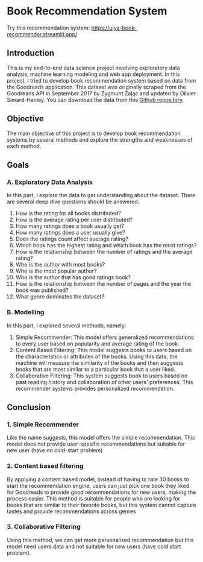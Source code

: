# Book Recommendation System

Try this recommendation system: https://ulya-book-recommender.streamlit.app/

## Introduction
This is my end-to-end data science project involving exploratory data analysis, machine learning modeling and web app deployment. In this project, I tried to develop book recommendation system based on data from the Goodreads application. This dataset was originally scraped from the Goodreads API in September 2017 by Zygmunt Zając and updated by Olivier Simard-Hanley. 
You can download the data from this [Github repository](https://github.com/malcolmosh/goodbooks-10k-extended).

## Objective
The main objective of this project is to develop book recommendation systems by several methods and explore the strengths and weaknesses of each method. 
 
## Goals
### A. Exploratory Data Analysis 
In this part, I explore the data to get understanding about the dataset. There are several deep dive questions should be answered:
1. How is the rating for all books distributed? 
2. How is the average rating per user distributed?
3. How many ratings does a book usually get? 
4. How many ratings does a user usually give? 
5. Does the ratings count affect average rating?
6. Which book has the highest rating and which book has the most ratings? 
7. How is the relationship between the number of ratings and the average rating? 
8. Who is the author with most books? 
9. Who is the most popular author? 
10. Who is the author that has good ratings book? 
11. How is the relationship between the number of pages and the year the book was published?
12. What genre dominates the dataset?
	
### B. Modelling 
In this part, I explored several methods, namely:
1. Simple Recommender: This model offers generalized recommendations to every user based on popularity and average rating of the book. 
2. Content Based Filtering: This model suggests books to users based on the characteristics or attributes of the books. Using this data, the machine will measure the similarity of the books  and then suggests books that are most similar to a particular book that a user liked. 
3. Collaborative Filtering: This system suggests book to users based on past reading history and collaboration of other users' preferences. This recommender systems provides personalized recommendation.

## Conclusion
### 1. Simple Recommender
Like the name suggests, this model offers the simple recommendation.  This model does not provide user-spesific recommendations but suitable for new user (have no cold-start problem)
### 2. Content based filtering
By applying a content based model, instead of having to rate 30 books to start the recommendation engine, users can just pick one book they liked for Goodreads to provide good recommendations for new users, making the process easier. This method is suitable for people who are looking for books that are similar to their favorite books, but this system cannot capture tastes and provide recommendations across genres 
### 3. Collaborative Filtering
Using this method, we can get more personalized recommendation but this model need users  data and not suitable for new users (have cold start problem).
